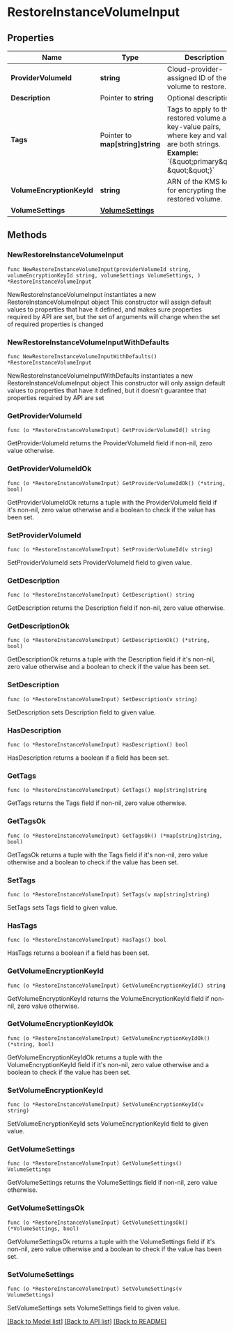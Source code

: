 # RestoreInstanceVolumeInput

## Properties

Name | Type | Description | Notes
------------ | ------------- | ------------- | -------------
**ProviderVolumeId** | **string** | Cloud-provider-assigned ID of the volume to restore. | 
**Description** | Pointer to **string** | Optional description. | [optional] 
**Tags** | Pointer to **map[string]string** | Tags to apply to the restored volume as key-value pairs, where key and value are both strings.  **Example:** &#x60;{\&quot;primary\&quot;: \&quot;\&quot;}&#x60;  | [optional] 
**VolumeEncryptionKeyId** | **string** | ARN of the KMS key for encrypting the restored volume. | 
**VolumeSettings** | [**VolumeSettings**](VolumeSettings.md) |  | 

## Methods

### NewRestoreInstanceVolumeInput

`func NewRestoreInstanceVolumeInput(providerVolumeId string, volumeEncryptionKeyId string, volumeSettings VolumeSettings, ) *RestoreInstanceVolumeInput`

NewRestoreInstanceVolumeInput instantiates a new RestoreInstanceVolumeInput object
This constructor will assign default values to properties that have it defined,
and makes sure properties required by API are set, but the set of arguments
will change when the set of required properties is changed

### NewRestoreInstanceVolumeInputWithDefaults

`func NewRestoreInstanceVolumeInputWithDefaults() *RestoreInstanceVolumeInput`

NewRestoreInstanceVolumeInputWithDefaults instantiates a new RestoreInstanceVolumeInput object
This constructor will only assign default values to properties that have it defined,
but it doesn't guarantee that properties required by API are set

### GetProviderVolumeId

`func (o *RestoreInstanceVolumeInput) GetProviderVolumeId() string`

GetProviderVolumeId returns the ProviderVolumeId field if non-nil, zero value otherwise.

### GetProviderVolumeIdOk

`func (o *RestoreInstanceVolumeInput) GetProviderVolumeIdOk() (*string, bool)`

GetProviderVolumeIdOk returns a tuple with the ProviderVolumeId field if it's non-nil, zero value otherwise
and a boolean to check if the value has been set.

### SetProviderVolumeId

`func (o *RestoreInstanceVolumeInput) SetProviderVolumeId(v string)`

SetProviderVolumeId sets ProviderVolumeId field to given value.


### GetDescription

`func (o *RestoreInstanceVolumeInput) GetDescription() string`

GetDescription returns the Description field if non-nil, zero value otherwise.

### GetDescriptionOk

`func (o *RestoreInstanceVolumeInput) GetDescriptionOk() (*string, bool)`

GetDescriptionOk returns a tuple with the Description field if it's non-nil, zero value otherwise
and a boolean to check if the value has been set.

### SetDescription

`func (o *RestoreInstanceVolumeInput) SetDescription(v string)`

SetDescription sets Description field to given value.

### HasDescription

`func (o *RestoreInstanceVolumeInput) HasDescription() bool`

HasDescription returns a boolean if a field has been set.

### GetTags

`func (o *RestoreInstanceVolumeInput) GetTags() map[string]string`

GetTags returns the Tags field if non-nil, zero value otherwise.

### GetTagsOk

`func (o *RestoreInstanceVolumeInput) GetTagsOk() (*map[string]string, bool)`

GetTagsOk returns a tuple with the Tags field if it's non-nil, zero value otherwise
and a boolean to check if the value has been set.

### SetTags

`func (o *RestoreInstanceVolumeInput) SetTags(v map[string]string)`

SetTags sets Tags field to given value.

### HasTags

`func (o *RestoreInstanceVolumeInput) HasTags() bool`

HasTags returns a boolean if a field has been set.

### GetVolumeEncryptionKeyId

`func (o *RestoreInstanceVolumeInput) GetVolumeEncryptionKeyId() string`

GetVolumeEncryptionKeyId returns the VolumeEncryptionKeyId field if non-nil, zero value otherwise.

### GetVolumeEncryptionKeyIdOk

`func (o *RestoreInstanceVolumeInput) GetVolumeEncryptionKeyIdOk() (*string, bool)`

GetVolumeEncryptionKeyIdOk returns a tuple with the VolumeEncryptionKeyId field if it's non-nil, zero value otherwise
and a boolean to check if the value has been set.

### SetVolumeEncryptionKeyId

`func (o *RestoreInstanceVolumeInput) SetVolumeEncryptionKeyId(v string)`

SetVolumeEncryptionKeyId sets VolumeEncryptionKeyId field to given value.


### GetVolumeSettings

`func (o *RestoreInstanceVolumeInput) GetVolumeSettings() VolumeSettings`

GetVolumeSettings returns the VolumeSettings field if non-nil, zero value otherwise.

### GetVolumeSettingsOk

`func (o *RestoreInstanceVolumeInput) GetVolumeSettingsOk() (*VolumeSettings, bool)`

GetVolumeSettingsOk returns a tuple with the VolumeSettings field if it's non-nil, zero value otherwise
and a boolean to check if the value has been set.

### SetVolumeSettings

`func (o *RestoreInstanceVolumeInput) SetVolumeSettings(v VolumeSettings)`

SetVolumeSettings sets VolumeSettings field to given value.



[[Back to Model list]](../README.md#documentation-for-models) [[Back to API list]](../README.md#documentation-for-api-endpoints) [[Back to README]](../README.md)



